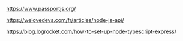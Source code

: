 https://www.passportjs.org/

https://welovedevs.com/fr/articles/node-js-api/

https://blog.logrocket.com/how-to-set-up-node-typescript-express/